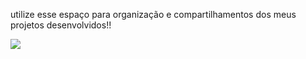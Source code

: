 utilize esse espaço para organização e compartilhamentos dos meus projetos desenvolvidos!!

![](https://media1.tenor.com/m/yDxgngEEeY0AAAAC/barbie-pink.gif)
